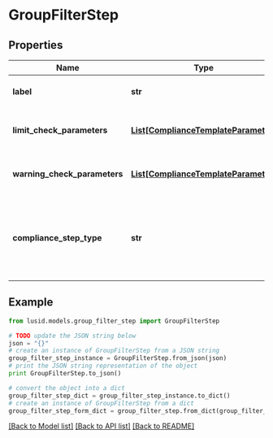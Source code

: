 # GroupFilterStep


## Properties
Name | Type | Description | Notes
------------ | ------------- | ------------- | -------------
**label** | **str** | The label of the compliance step | 
**limit_check_parameters** | [**List[ComplianceTemplateParameter]**](ComplianceTemplateParameter.md) | Parameters required for an absolute limit check | 
**warning_check_parameters** | [**List[ComplianceTemplateParameter]**](ComplianceTemplateParameter.md) | Parameters required for a warning limit check | 
**compliance_step_type** | **str** | . The available values are: FilterStep, GroupByStep, GroupFilterStep, BranchStep, RecombineStep, CheckStep | 

## Example

```python
from lusid.models.group_filter_step import GroupFilterStep

# TODO update the JSON string below
json = "{}"
# create an instance of GroupFilterStep from a JSON string
group_filter_step_instance = GroupFilterStep.from_json(json)
# print the JSON string representation of the object
print GroupFilterStep.to_json()

# convert the object into a dict
group_filter_step_dict = group_filter_step_instance.to_dict()
# create an instance of GroupFilterStep from a dict
group_filter_step_form_dict = group_filter_step.from_dict(group_filter_step_dict)
```
[[Back to Model list]](../README.md#documentation-for-models) [[Back to API list]](../README.md#documentation-for-api-endpoints) [[Back to README]](../README.md)


